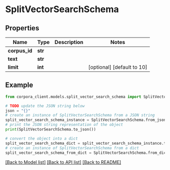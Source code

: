 # SplitVectorSearchSchema


## Properties

Name | Type | Description | Notes
------------ | ------------- | ------------- | -------------
**corpus_id** | **str** |  | 
**text** | **str** |  | 
**limit** | **int** |  | [optional] [default to 10]

## Example

```python
from corpora_client.models.split_vector_search_schema import SplitVectorSearchSchema

# TODO update the JSON string below
json = "{}"
# create an instance of SplitVectorSearchSchema from a JSON string
split_vector_search_schema_instance = SplitVectorSearchSchema.from_json(json)
# print the JSON string representation of the object
print(SplitVectorSearchSchema.to_json())

# convert the object into a dict
split_vector_search_schema_dict = split_vector_search_schema_instance.to_dict()
# create an instance of SplitVectorSearchSchema from a dict
split_vector_search_schema_from_dict = SplitVectorSearchSchema.from_dict(split_vector_search_schema_dict)
```
[[Back to Model list]](../README.md#documentation-for-models) [[Back to API list]](../README.md#documentation-for-api-endpoints) [[Back to README]](../README.md)


